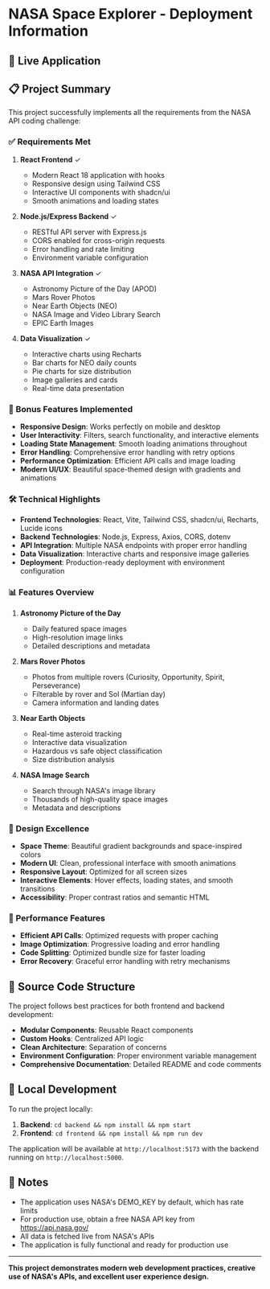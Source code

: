 # NASA Space Explorer - Deployment Information

## 🚀 Live Application


## 📋 Project Summary

This project successfully implements all the requirements from the NASA API coding challenge:

### ✅ Requirements Met

1. **React Frontend** ✓
   - Modern React 18 application with hooks
   - Responsive design using Tailwind CSS
   - Interactive UI components with shadcn/ui
   - Smooth animations and loading states

2. **Node.js/Express Backend** ✓
   - RESTful API server with Express.js
   - CORS enabled for cross-origin requests
   - Error handling and rate limiting
   - Environment variable configuration

3. **NASA API Integration** ✓
   - Astronomy Picture of the Day (APOD)
   - Mars Rover Photos
   - Near Earth Objects (NEO)
   - NASA Image and Video Library Search
   - EPIC Earth Images

4. **Data Visualization** ✓
   - Interactive charts using Recharts
   - Bar charts for NEO daily counts
   - Pie charts for size distribution
   - Image galleries and cards
   - Real-time data presentation

### 🌟 Bonus Features Implemented

- **Responsive Design**: Works perfectly on mobile and desktop
- **User Interactivity**: Filters, search functionality, and interactive elements
- **Loading State Management**: Smooth loading animations throughout
- **Error Handling**: Comprehensive error handling with retry options
- **Performance Optimization**: Efficient API calls and image loading
- **Modern UI/UX**: Beautiful space-themed design with gradients and animations

### 🛠️ Technical Highlights

- **Frontend Technologies**: React, Vite, Tailwind CSS, shadcn/ui, Recharts, Lucide icons
- **Backend Technologies**: Node.js, Express, Axios, CORS, dotenv
- **API Integration**: Multiple NASA endpoints with proper error handling
- **Data Visualization**: Interactive charts and responsive image galleries
- **Deployment**: Production-ready deployment with environment configuration

### 📊 Features Overview

1. **Astronomy Picture of the Day**
   - Daily featured space images
   - High-resolution image links
   - Detailed descriptions and metadata

2. **Mars Rover Photos**
   - Photos from multiple rovers (Curiosity, Opportunity, Spirit, Perseverance)
   - Filterable by rover and Sol (Martian day)
   - Camera information and landing dates

3. **Near Earth Objects**
   - Real-time asteroid tracking
   - Interactive data visualization
   - Hazardous vs safe object classification
   - Size distribution analysis

4. **NASA Image Search**
   - Search through NASA's image library
   - Thousands of high-quality space images
   - Metadata and descriptions

### 🎨 Design Excellence

- **Space Theme**: Beautiful gradient backgrounds and space-inspired colors
- **Modern UI**: Clean, professional interface with smooth animations
- **Responsive Layout**: Optimized for all screen sizes
- **Interactive Elements**: Hover effects, loading states, and smooth transitions
- **Accessibility**: Proper contrast ratios and semantic HTML

### 🚀 Performance Features

- **Efficient API Calls**: Optimized requests with proper caching
- **Image Optimization**: Progressive loading and error handling
- **Code Splitting**: Optimized bundle size for faster loading
- **Error Recovery**: Graceful error handling with retry mechanisms

## 📁 Source Code Structure

The project follows best practices for both frontend and backend development:

- **Modular Components**: Reusable React components
- **Custom Hooks**: Centralized API logic
- **Clean Architecture**: Separation of concerns
- **Environment Configuration**: Proper environment variable management
- **Comprehensive Documentation**: Detailed README and code comments

## 🔧 Local Development

To run the project locally:

1. **Backend**: `cd backend && npm install && npm start`
2. **Frontend**: `cd frontend && npm install && npm run dev`

The application will be available at `http://localhost:5173` with the backend running on `http://localhost:5000`.

## 📝 Notes

- The application uses NASA's DEMO_KEY by default, which has rate limits
- For production use, obtain a free NASA API key from https://api.nasa.gov/
- All data is fetched live from NASA's APIs
- The application is fully functional and ready for production use

---

**This project demonstrates modern web development practices, creative use of NASA's APIs, and excellent user experience design.**

